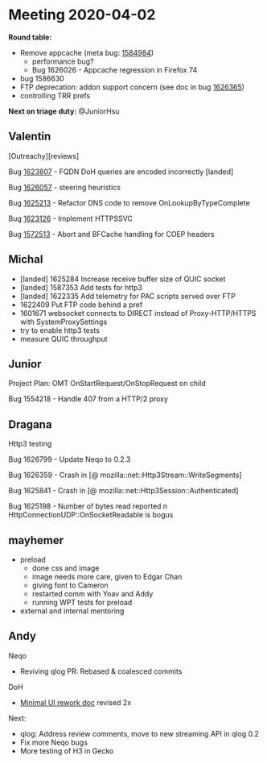 # Meeting 2020-04-02
**Round table:** 
- Remove appcache (meta bug: [1584984](https://bugzilla.mozilla.org/show_bug.cgi?id=1584984))
   - performance bug?
  - Bug 1626026 - Appcache regression in Firefox 74
- bug 1586630
- FTP deprecation: addon support concern (see doc in bug [1626365](https://bugzilla.mozilla.org/show_bug.cgi?id=1626365))
- controlling TRR prefs

**Next on triage duty:** @JuniorHsu 

## Valentin

[Outreachy][reviews]

Bug [1623807](https://bugzil.la/1623807) - FQDN DoH queries are encoded incorrectly [landed]

Bug [1626057](https://bugzil.la/1626057) - steering heuristics

Bug [1625213](https://bugzil.la/1625213) - Refactor DNS code to remove OnLookupByTypeComplete

Bug [1623126](https://bugzil.la/1623126) - Implement HTTPSSVC

Bug [1572513](https://bugzil.la/1572513) - Abort and BFCache handling for COEP headers

## Michal

- [landed] 1625284 Increase receive buffer size of QUIC socket
- [landed] 1587353 Add tests for http3
- [landed] 1622335 Add telemetry for PAC scripts served over FTP
- 1622409 Put FTP code behind a pref
- 1601671 websocket connects to DIRECT instead of Proxy-HTTP/HTTPS with SystemProxySettings
- try to enable http3 tests
- measure QUIC throughput

## Junior

Project Plan: OMT OnStartRequest/OnStopRequest on child

Bug 1554218 - Handle 407 from a HTTP/2 proxy

## Dragana

Http3 testing

Bug 1626799 - Update Neqo to 0.2.3

Bug 1626359 - Crash in [@ mozilla::net::Http3Stream::WriteSegments]

Bug 1625841 - Crash in [@ mozilla::net::Http3Session::Authenticated]

Bug 1625198 - Number of bytes read reported n HttpConnectionUDP::OnSocketReadable is bogus

## mayhemer

- preload
  - done css and image
  - image needs more care, given to Edgar Chan
  - giving font to Cameron
  - restarted comm with Yoav and Addy
  - running WPT tests for preload
- external and internal mentoring

## Andy

Neqo

* Reviving qlog PR: Rebased & coalesced commits

DoH

 * [Minimal UI rework doc](https://docs.google.com/document/d/1C-AHQ-qjaJMcausHcflju8RsiegIifvv7fk3zRo7FB4/edit?usp=sharing) revised 2x

Next:

* qlog: Address review comments, move to new streaming API in qlog 0.2
* Fix more Neqo bugs
* More testing of H3 in Gecko

